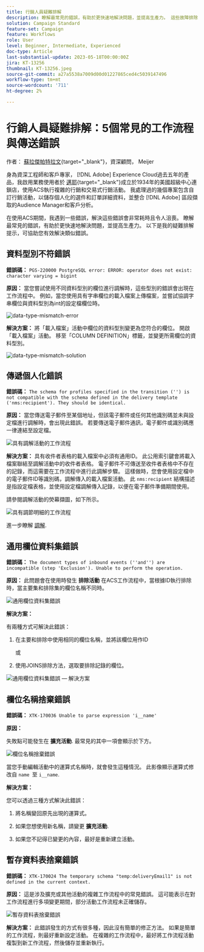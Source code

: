 ```yaml
---
title: 行銷人員疑難排解
description: 瞭解最常見的錯誤，有助於更快速地解決問題，並提高生產力。 這些故障排除提示可幫助您有效地解決發生的類似錯誤。
solution: Campaign Standard
feature-set: Campaign
feature: Workflows
role: User
level: Beginner, Intermediate, Experienced
doc-type: Article
last-substantial-update: 2023-05-18T00:00:00Z
jira: KT-13256
thumbnail: KT-13256.jpeg
source-git-commit: a27a5538a7009d00d01227865ced4c5039147496
workflow-type: tm+mt
source-wordcount: '711'
ht-degree: 2%

---
```


# 行銷人員疑難排解：5個常見的工作流程與傳送錯誤

作者： [蘇拉傑帕特拉文](https://www.linkedin.com/in/suraj-p-51612053/){target="_blank"}，資深顧問， Meijer

身為資深工程師和客戶專家， [!DNL Adobe] Experience Cloud過去五年的產品，我啟用業務使用者於 [邁耶](https://www.meijer.com/){target="_blank"}成立於1934年的美國超級中心連鎖店，使用ACS執行複雜的行銷和交易式行銷活動。 我處理過的幾個專案包含自訂行銷活動，以儲存個人化的選件和訂單詳細資料，並整合 [!DNL Adobe] 區段擷取的Audience Manager和客戶分析。


在使用ACS期間，我遇到一些錯誤，解決這些錯誤會非常耗時且令人沮喪。 瞭解最常見的錯誤，有助於更快速地解決問題，並提高生產力。 以下是我的疑難排解提示，可協助您有效解決類似錯誤。

## 資料型別不符錯誤

**錯誤碼：**
`PGS-220000 PostgreSQL error: ERROR: operator does not exist: character varying = bigint`

**原因：**
當您嘗試使用不同資料型別的欄位進行調解時，這些型別的錯誤會出現在工作流程中。 例如，當您使用具有字串欄位的載入檔案上傳檔案，並嘗試協調字串欄位與資料型別為int的設定檔欄位時。

![data-type-mismatch-error](/help/_assets/kt-13256/data-type-mismatch.png)

**解決方案：**
將「載入檔案」活動中欄位的資料型別變更為您符合的欄位。 開啟「載入檔案」活動。 移至「COLUMN DEFINITION」標籤，並變更所需欄位的資料型別。


![data-type-mismatch-solution](/help/_assets/kt-13256/data-type-mismatch-solution.png)

## 傳遞個人化錯誤

**錯誤碼：**
`The schema for profiles specified in the transition ('') is not compatible with the schema defined in the delivery template ('nms:recipient'). They should be identical.`

**原因：**
當您傳送電子郵件至某個地址，但該電子郵件或任何其他識別碼並未與設定檔進行調解時，會出現此錯誤。 若要傳送電子郵件通訊，電子郵件或識別碼應一律連結至設定檔。

![具有調解活動的工作流程](/help/_assets/kt-13256/del-persn-error-wf.png)

**解決方案：**
具有收件者表格的載入檔案中必須有通用ID。 此公用索引鍵會將載入檔案聯結至調解活動中的收件者表格。 電子郵件不可傳送至收件者表格中不存在的記錄，而這需要在工作流程中進行此調解步驟。 這樣做時，您會使用設定檔中的電子郵件ID等識別碼，調解傳入的載入檔案活動。 此 `nms:recipient` 結構描述是指設定檔表格，並使用設定檔調解傳入記錄，以便在電子郵件準備期間使用。

請參閱調解活動的熒幕擷圖，如下所示。

![具有調節明細的工作流程](/help/_assets/kt-13256/del-persn-error-wf-solution.png)

進一步瞭解 [調解](https://experienceleague.adobe.com/docs/campaign-standard/using/managing-processes-and-data/data-management-activities/reconciliation.html?lang=en).

## 通用欄位資料集錯誤

**錯誤碼：**
`The document types of inbound events (''and'') are incompatible (step 'Exclusion'). Unable to perform the operation. `

**原因：**
此問題會在使用時發生 **排除活動** 在ACS工作流程中，當根據ID執行排除時，當主要集和排除集的欄位名稱不同時。


![通用欄位資料集錯誤](/help/_assets/kt-13256/dataset-error.png)

**解決方案：**

有兩種方式可解決此錯誤：

1. 在主要和排除中使用相同的欄位名稱，並將該欄位用作ID

   或

2. 使用JOINS排除方法，選取要排除記錄的欄位。

![通用欄位資料集錯誤 — 解決方案 ](/help/_assets/kt-13256/dataset-error-solution.png)

## 欄位名稱捨棄錯誤

**錯誤碼：**
`XTK-170036 Unable to parse expression 'i__name'`

**原因：**

失敗點可能發生在 **擴充活動**. 最常見的其中一項會顯示於下方。

![欄位名稱捨棄錯誤](/help/_assets/kt-13256/field-name-dropped-error.png)

當您手動編輯活動中的運算式名稱時，就會發生這種情況。 此影像顯示運算式修改自 `name `至 `i__name`.

**解決方案：**

您可以透過三種方式解決此錯誤：

1. 將名稱變回原先出現的運算式。

2. 如果您想使用新名稱，請變更 **擴充活動**.

3. 如果您不記得已變更的內容，最好是重新建立活動。

## 暫存資料表捨棄錯誤 

**錯誤碼：**
`XTK-170024 The temporary schema "temp:deliveryEmail1" is not defined in the current context.`

**原因：**
這是涉及擴充或其他活動的複雜工作流程中的常見錯誤。 這可能表示在對工作流程進行多項變更期間，部分活動工作流程未正確儲存。

![暫存資料表捨棄錯誤 ](/help/_assets/kt-13256/temp-table-dropped-error.png)

**解決方案：**
此錯誤發生的方式有很多種，因此沒有簡單的修正方法。 如果是簡單的工作流程，則最好重新設定活動。 在複雜的工作流程中，最好將工作流程活動複製到新工作流程，然後儲存並重新執行。
